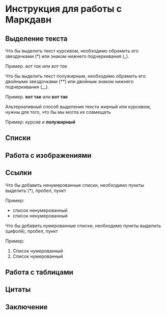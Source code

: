 # Инструкция для работы с Маркдавн

## Выделение текста

Что бы выделить текст курсивом, необходимо обрамить его звездачками (*) или знаком нижнего подчеркивания (_). 

Пример. *вот так* или _вот так_

Что бы выделить текст полужирным, необходимо обрамить его двойными звездочками (**) или двойным знаком нижнего подчеркивания (__).

Пример. **вот так** или __вот так__

Альтернативный способ выделения текста жирный или курсивом, нужны для того, что бы мы могла их совмещать

Пример: _курсив и **полужирный**_

## Списки

## Работа с изображениями

## Ссылки

Что бы добавить ненумерованные списки, необходимо пункты выделить (*), пробел, пункт

Пример:
* список ненумерованный
* список ненумерованный

Что бы добавить нумерованные списки, необходимо пункты выделить (цифолй), пробел, пункт

Пример:
1. Список нумерованный
2. Список нумерованный

## Работа с таблицами

## Цитаты

## Заключение